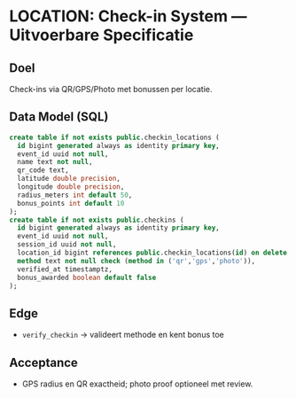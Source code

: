 # LOCATION: Check-in System — Uitvoerbare Specificatie

## Doel
Check-ins via QR/GPS/Photo met bonussen per locatie.

## Data Model (SQL)
```sql
create table if not exists public.checkin_locations (
  id bigint generated always as identity primary key,
  event_id uuid not null,
  name text not null,
  qr_code text,
  latitude double precision,
  longitude double precision,
  radius_meters int default 50,
  bonus_points int default 10
);
create table if not exists public.checkins (
  id bigint generated always as identity primary key,
  event_id uuid not null,
  session_id uuid not null,
  location_id bigint references public.checkin_locations(id) on delete cascade,
  method text not null check (method in ('qr','gps','photo')),
  verified_at timestamptz,
  bonus_awarded boolean default false
);
```

## Edge
- `verify_checkin` → valideert methode en kent bonus toe

## Acceptance
- GPS radius en QR exactheid; photo proof optioneel met review.
